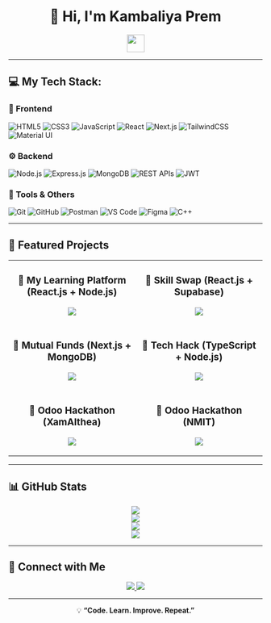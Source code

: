 <h1 align="center">👋 Hi, I'm Kambaliya Prem</h1>

<p align="center">
   <img src="https://readme-typing-svg.demolab.com?font=Roboto+Slab&color=36BCF7&size=28&center=true&vCenter=true&width=500&duration=2000&pause=1000&lines=Full-Stack+Developer;MERN+Stack+Developer;Open+Source+Enthusiast;Passionate+Learner" width="auto" height="35"/>
</p>

---

## 💻 My Tech Stack:

### 🎨 Frontend  
![HTML5](https://img.shields.io/badge/HTML5-E34F26?style=for-the-badge&logo=html5&logoColor=white)
![CSS3](https://img.shields.io/badge/CSS3-1572B6?style=for-the-badge&logo=css3&logoColor=white)
![JavaScript](https://img.shields.io/badge/JavaScript-F7DF1E?style=for-the-badge&logo=javascript&logoColor=black)
![React](https://img.shields.io/badge/React-61DAFB?style=for-the-badge&logo=react&logoColor=black)
![Next.js](https://img.shields.io/badge/Next.js-000000?style=for-the-badge&logo=nextdotjs&logoColor=white)
![TailwindCSS](https://img.shields.io/badge/Tailwind%20CSS-06B6D4?style=for-the-badge&logo=tailwindcss&logoColor=white)
![Material UI](https://img.shields.io/badge/Material%20UI-007FFF?style=for-the-badge&logo=mui&logoColor=white)

### ⚙ Backend  
![Node.js](https://img.shields.io/badge/Node.js-339933?style=for-the-badge&logo=node.js&logoColor=white)
![Express.js](https://img.shields.io/badge/Express.js-000000?style=for-the-badge&logo=express&logoColor=white)
![MongoDB](https://img.shields.io/badge/MongoDB-47A248?style=for-the-badge&logo=mongodb&logoColor=white)
![REST APIs](https://img.shields.io/badge/RESTful%20APIs-02569B?style=for-the-badge&logo=api&logoColor=white)
![JWT](https://img.shields.io/badge/JWT-000000?style=for-the-badge&logo=jsonwebtokens&logoColor=white)

### 🧰 Tools & Others  
![Git](https://img.shields.io/badge/Git-F05032?style=for-the-badge&logo=git&logoColor=white)
![GitHub](https://img.shields.io/badge/GitHub-181717?style=for-the-badge&logo=github&logoColor=white)
![Postman](https://img.shields.io/badge/Postman-FF6C37?style=for-the-badge&logo=postman&logoColor=white)
![VS Code](https://img.shields.io/badge/VS%20Code-0078D7?style=for-the-badge&logo=visualstudiocode&logoColor=white)
![Figma](https://img.shields.io/badge/Figma-F24E1E?style=for-the-badge&logo=figma&logoColor=white)
![C++](https://img.shields.io/badge/C++-00599C?style=for-the-badge&logo=cplusplus&logoColor=white)

---

## 🚀 Featured Projects

<div align="center">
<table>
<tr>
<td width="45%">
   <h3 align="center">📌 My Learning Platform (React.js + Node.js)</h3>
   <p align="center">
      <a href="https://github.com/premkambaliya/My-Learning-Platform">
         <img src="https://github-readme-stats.vercel.app/api/pin/?username=premkambaliya&repo=My-Learning-Platform&theme=radical">
      </a>
   </p>
</td>
<td width="45%">
   <h3 align="center">📌 Skill Swap (React.js + Supabase)</h3>
   <p align="center">
      <a href="https://github.com/premkambaliya/Skillswap">
         <img src="https://github-readme-stats.vercel.app/api/pin/?username=premkambaliya&repo=Skillswap&theme=radical">
      </a>
   </p>
</td>
</tr>

<tr>
<td width="45%">
   <h3 align="center">📌 Mutual Funds (Next.js + MongoDB)</h3>
   <p align="center">
      <a href="https://github.com/premkambaliya/Mutual_Funds">
         <img src="https://github-readme-stats.vercel.app/api/pin/?username=premkambaliya&repo=Mutual_Funds&theme=radical">
      </a>
   </p>
</td>
<td width="45%">
   <h3 align="center">📌 Tech Hack (TypeScript + Node.js)</h3>
   <p align="center">
      <a href="https://github.com/premkambaliya/TechHack-2025">
         <img src="https://github-readme-stats.vercel.app/api/pin/?username=premkambaliya&repo=TechHack-2025&theme=radical">
      </a>
   </p>
</td>
</tr>

<tr>
<td width="45%">
   <h3 align="center">📌 Odoo Hackathon (XamAlthea)</h3>
   <p align="center">
      <a href="https://github.com/premkambaliya/odooxamalthea">
         <img src="https://github-readme-stats.vercel.app/api/pin/?username=premkambaliya&repo=odooxamalthea&theme=radical">
      </a>
   </p>
</td>
<td width="45%">
   <h3 align="center">📌 Odoo Hackathon (NMIT)</h3>
   <p align="center">
      <a href="https://github.com/premkambaliya/odooxnmit">
         <img src="https://github-readme-stats.vercel.app/api/pin/?username=premkambaliya&repo=odooxnmit&theme=radical">
      </a>
   </p>
</td>
</tr>
</table>
</div>

---

## 📊 GitHub Stats
<div align="center">
  <img src="https://github-readme-streak-stats.herokuapp.com/?user=premkambaliya&theme=radical&hide_border=true" />
  <br>
  <img src="https://github-readme-stats.vercel.app/api?username=premkambaliya&show_icons=true&theme=radical&hide_border=true" />
  <br>
  <img src="https://github-readme-stats.vercel.app/api/top-langs/?username=premkambaliya&layout=compact&theme=radical&hide_border=true" />
  <br>
  <img src="https://github-profile-trophy.vercel.app/?username=premkambaliya&theme=radical&no-frame=true&margin-w=15" />
</div>

---

## 🔗 Connect with Me
<p align="center">
   <a href="https://www.linkedin.com/in/premkambaliya/">
      <img src="https://img.shields.io/badge/LinkedIn-0077B5?style=for-the-badge&logo=linkedin&logoColor=white"/>
   </a>
   <a href="https://www.youtube.com/@PremKambaliya">
      <img src="https://img.shields.io/badge/YouTube-FF0000?style=for-the-badge&logo=youtube&logoColor=white"/>
   </a>
</p>

---

<p align="center">
   💡 <b>“Code. Learn. Improve. Repeat.”</b>
</p>
